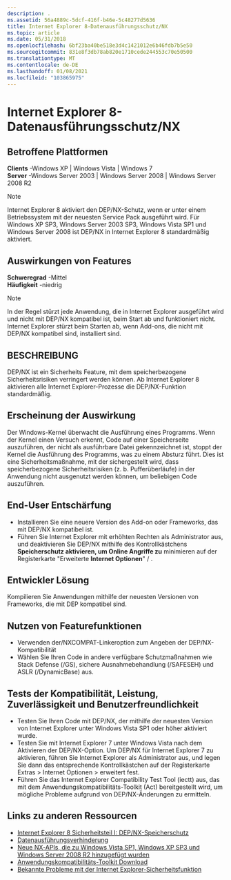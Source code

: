 ```yaml
---
description: .
ms.assetid: 56a4889c-5dcf-416f-b46e-5c48277d5636
title: Internet Explorer 8-Datenausführungsschutz/NX
ms.topic: article
ms.date: 05/31/2018
ms.openlocfilehash: 6bf23ba40be518e3d4c1421012e6b46fdb7b5e50
ms.sourcegitcommit: 831e8f3db78ab820e1710cede244553c70e50500
ms.translationtype: MT
ms.contentlocale: de-DE
ms.lasthandoff: 01/08/2021
ms.locfileid: "103865975"
---
```

# <a name="internet-explorer-8---data-execution-protectionnx"></a>Internet Explorer 8-Datenausführungsschutz/NX

## <a name="affected-platforms"></a>Betroffene Plattformen

 **Clients** -Windows XP \| Windows Vista \| Windows 7  
**Server** -Windows Server 2003 \| Windows Server 2008 \| Windows Server 2008 R2  










> [!Note]  
> Internet Explorer 8 aktiviert den DEP/NX-Schutz, wenn er unter einem Betriebssystem mit der neuesten Service Pack ausgeführt wird. Für Windows XP SP3, Windows Server 2003 SP3, Windows Vista SP1 und Windows Server 2008 ist DEP/NX in Internet Explorer 8 standardmäßig aktiviert.

 

## <a name="feature-impact"></a>Auswirkungen von Features

**Schweregrad** -Mittel  
**Häufigkeit** -niedrig  

> [!Note]  
> In der Regel stürzt jede Anwendung, die in Internet Explorer ausgeführt wird und nicht mit DEP/NX kompatibel ist, beim Start ab und funktioniert nicht. Internet Explorer stürzt beim Starten ab, wenn Add-ons, die nicht mit DEP/NX kompatibel sind, installiert sind.

 

## <a name="description"></a>BESCHREIBUNG

DEP/NX ist ein Sicherheits Feature, mit dem speicherbezogene Sicherheitsrisiken verringert werden können. Ab Internet Explorer 8 aktivieren alle Internet Explorer-Prozesse die DEP/NX-Funktion standardmäßig.

## <a name="manifestation-of-impact"></a>Erscheinung der Auswirkung

Der Windows-Kernel überwacht die Ausführung eines Programms. Wenn der Kernel einen Versuch erkennt, Code auf einer Speicherseite auszuführen, der nicht als ausführbare Datei gekennzeichnet ist, stoppt der Kernel die Ausführung des Programms, was zu einem Absturz führt. Dies ist eine Sicherheitsmaßnahme, mit der sichergestellt wird, dass speicherbezogene Sicherheitsrisiken (z. b. Pufferüberläufe) in der Anwendung nicht ausgenutzt werden können, um beliebigen Code auszuführen.

## <a name="end-user-mitigation"></a>End-User Entschärfung

-   Installieren Sie eine neuere Version des Add-on oder Frameworks, das mit DEP/NX kompatibel ist.
-   Führen Sie Internet Explorer mit erhöhten Rechten als Administrator aus, und deaktivieren Sie DEP/NX mithilfe des Kontrollkästchens **Speicherschutz aktivieren, um Online Angriffe zu** minimieren auf der Registerkarte "Erweiterte **Internet Optionen**"  /   .

## <a name="developer-solution"></a>Entwickler Lösung

Kompilieren Sie Anwendungen mithilfe der neuesten Versionen von Frameworks, die mit DEP kompatibel sind.

## <a name="leveraging-feature-capabilities"></a>Nutzen von Featurefunktionen

-   Verwenden der/NXCOMPAT-Linkeroption zum Angeben der DEP/NX-Kompatibilität
-   Wählen Sie Ihren Code in andere verfügbare Schutzmaßnahmen wie Stack Defense (/GS), sichere Ausnahmebehandlung (/SAFESEH) und ASLR (/DynamicBase) aus.

## <a name="compatibility-performance-reliability-and-usability-testing"></a>Tests der Kompatibilität, Leistung, Zuverlässigkeit und Benutzerfreundlichkeit

-   Testen Sie Ihren Code mit DEP/NX, der mithilfe der neuesten Version von Internet Explorer unter Windows Vista SP1 oder höher aktiviert wurde.
-   Testen Sie mit Internet Explorer 7 unter Windows Vista nach dem Aktivieren der DEP/NX-Option. Um DEP/NX für Internet Explorer 7 zu aktivieren, führen Sie Internet Explorer als Administrator aus, und legen Sie dann das entsprechende Kontrollkästchen auf der Registerkarte Extras > Internet Optionen > erweitert fest.
-   Führen Sie das Internet Explorer Compatibility Test Tool (iectt) aus, das mit dem Anwendungskompatibilitäts-Toolkit (Act) bereitgestellt wird, um mögliche Probleme aufgrund von DEP/NX-Änderungen zu ermitteln.

## <a name="links-to-other-resources"></a>Links zu anderen Ressourcen

-   [Internet Explorer 8 Sicherheitsteil I: DEP/NX-Speicherschutz](/archive/blogs/ie/)
-   [Datenausführungsverhinderung](../memory/data-execution-prevention.md)
-   [Neue NX-APIs, die zu Windows Vista SP1, Windows XP SP3 und Windows Server 2008 R2 hinzugefügt wurden](/archive/blogs/michael_howard/)
-   [Anwendungskompatibilitäts-Toolkit Download](/windows-hardware/get-started/adk-install)
-   [Bekannte Probleme mit der Internet Explorer-Sicherheitsfunktion](/previous-versions/windows/it-pro/windows-7/cc722079(v=ws.10))

 

 
